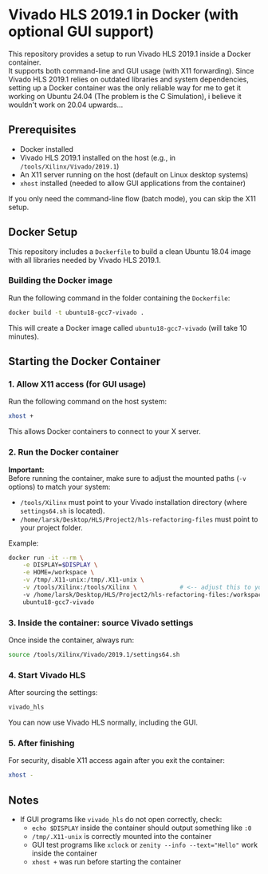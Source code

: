 # Vivado HLS 2019.1 in Docker (with optional GUI support)

This repository provides a setup to run Vivado HLS 2019.1 inside a Docker container.  
It supports both command-line and GUI usage (with X11 forwarding).
Since Vivado HLS 2019.1 relies on outdated libraries and system dependencies, setting up a Docker container was the only reliable way for me to get it working on Ubuntu 24.04 (The problem is the C Simulation), i believe it wouldn't work on 20.04 upwards...

## Prerequisites

- Docker installed
- Vivado HLS 2019.1 installed on the host (e.g., in `/tools/Xilinx/Vivado/2019.1`)
- An X11 server running on the host (default on Linux desktop systems)
- `xhost` installed (needed to allow GUI applications from the container)

If you only need the command-line flow (batch mode), you can skip the X11 setup.

## Docker Setup

This repository includes a `Dockerfile` to build a clean Ubuntu 18.04 image with all libraries needed by Vivado HLS 2019.1.

### Building the Docker image

Run the following command in the folder containing the `Dockerfile`:

```bash
docker build -t ubuntu18-gcc7-vivado .
```

This will create a Docker image called `ubuntu18-gcc7-vivado` (will take 10 minutes).

## Starting the Docker Container

### 1. Allow X11 access (for GUI usage)

Run the following command on the host system:

```bash
xhost +
```

This allows Docker containers to connect to your X server.

### 2. Run the Docker container

**Important:**  
Before running the container, make sure to adjust the mounted paths (`-v` options) to match your system:

- `/tools/Xilinx` must point to your Vivado installation directory (where `settings64.sh` is located).
- `/home/larsk/Desktop/HLS/Project2/hls-refactoring-files` must point to your project folder.

Example:

```bash
docker run -it --rm \
    -e DISPLAY=$DISPLAY \
    -e HOME=/workspace \
    -v /tmp/.X11-unix:/tmp/.X11-unix \
    -v /tools/Xilinx:/tools/Xilinx \            # <-- adjust this to your Vivado install path
    -v /home/larsk/Desktop/HLS/Project2/hls-refactoring-files:/workspace \   # <-- adjust this to your project folder
    ubuntu18-gcc7-vivado
```

### 3. Inside the container: source Vivado settings

Once inside the container, always run:

```bash
source /tools/Xilinx/Vivado/2019.1/settings64.sh
```

### 4. Start Vivado HLS

After sourcing the settings:

```bash
vivado_hls
```

You can now use Vivado HLS normally, including the GUI.

### 5. After finishing

For security, disable X11 access again after you exit the container:

```bash
xhost -
```

## Notes

- If GUI programs like `vivado_hls` do not open correctly, check:
  - `echo $DISPLAY` inside the container should output something like `:0`
  - `/tmp/.X11-unix` is correctly mounted into the container
  - GUI test programs like `xclock` or `zenity --info --text="Hello"` work inside the container
  - `xhost +` was run before starting the container
